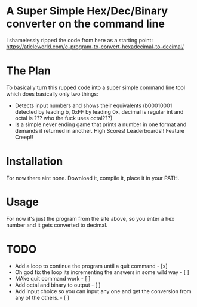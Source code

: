 # A Super Simple Hex/Dec/Binary converter on the command line

I shamelessly ripped the code from here as a starting point:
https://aticleworld.com/c-program-to-convert-hexadecimal-to-decimal/

# The Plan

To basically turn this rupped code into a super simple command line tool which does basically only two things:

- Detects input numbers and shows their equivalents (b00010001 detected by leading b, 0xFF by leading 0x, decimal is regular int and octal is ??? who the fuck uses octal???)
- Is a simple never ending game that prints a number in one format and demands it returned in another. High Scores! Leaderboards!! Feature Creep!!

# Installation

For now there aint none. Download it, compile it, place it in your PATH.

# Usage

For now it's just the program from the site above, so you enter a hex number and it gets converted to decimal.

# TODO

- Add a loop to continue the program until a quit command - [x]
- Oh god fix the loop its incrementing the answers in some wild way - [ ]
- MAke quit command work - [ ]
- Add octal and binary to output - [ ]
- Add input choice so you can input any one and get the conversion from any of the others. - [ ]
